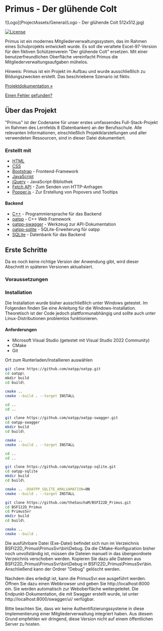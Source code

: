 # Primus - Der glühende Colt

![Logo](ProjectAssets/General/Logo - Der glühende Colt 512x512.jpg)

[![License](https://img.shields.io/badge/license-GPLv3-blue.svg)](https://github.com/theSaschaM/Primus/blob/main/LICENSE)

Primus ist ein modernes Mitgliederverwaltungssystem, das im Rahmen eines Schulprojekts entwickelt wurde. Es soll die veraltete Excel-97-Version für den fiktiven Schützenverein "Der glühende Colt" ersetzen. Mit einer benutzerfreundlichen Oberfläche vereinfacht Primus die Mitgliederverwaltungsaufgaben mühelos.

Hinweis: Primus ist ein Projekt im Aufbau und wurde ausschließlich zu Bildungszwecken erstellt. Das beschriebene Szenario ist fiktiv.

[Projektdokumentation »](https://thesascham.github.io/BSFI22D_Primus/index.html)

[Einen Fehler gefunden?](https://github.com/theSaschaM/BSFI22D_Primus/issues)

## Über das Projekt

"Primus" ist der Codename für unser erstes umfassendes Full-Stack-Projekt im Rahmen des Lernfelds 8 (Datenbanken) an der Berufsschule. Alle relevanten Informationen, einschließlich Projektklarstellungen und aller verwendeten Ressourcen, sind in dieser Datei dokumentiert.

### Erstellt mit

- [HTML](https://developer.mozilla.org/de/docs/Web/HTML)
- [CSS](https://developer.mozilla.org/de/docs/Web/CSS)
- [Bootstrap](https://getbootstrap.com/) - Frontend-Framework
- [JavaScript](https://developer.mozilla.org/de/docs/Web/JavaScript)
- [jQuery](https://jquery.com/) - JavaScript-Bibliothek
- [Fetch API](https://developer.mozilla.org/de/docs/Web/API/Fetch_API) - Zum Senden von HTTP-Anfragen
- [Popper.js](https://popper.js.org/) - Zur Erstellung von Popovers und Tooltips

#### Backend

- [C++](https://www.cplusplus.com/) - Programmiersprache für das Backend
- [oatpp](https://oatpp.io/) - C++ Web Framework
- [oatpp-swagger](https://github.com/oatpp/oatpp-swagger) - Werkzeug zur API-Dokumentation
- [oatpp-sqlite](https://github.com/oatpp/oatpp-sqlite) - SQLite-Erweiterung für oatpp
- [SQLite](https://www.sqlite.org/) - Datenbank für das Backend

## Erste Schritte

Da es noch keine richtige Version der Anwendung gibt, wird dieser Abschnitt in späteren Versionen aktualisiert.

### Voraussetzungen

### Installation

Die Installation wurde bisher ausschließlich unter Windows getestet. Im Folgenden finden Sie eine Anleitung für die Windows-Installation. Theoretisch ist der Code jedoch plattformunabhängig und sollte auch unter Linux-Distributionen problemlos funktionieren.

#### Anforderungen
- Microsoft Visual Studio (getestet mit Visual Studio 2022 Community)
- CMake
- Git

Ort zum Runterladen/Installieren auswählen

```bash
git clone https://github.com/oatpp/oatpp.git
cd oatpp\
mkdir build
cd build\

cmake ..
cmake --build . --target INSTALL

cd ..
cd ..

git clone https://github.com/oatpp/oatpp-swagger.git
cd oatpp-swagger
mkdir build
cd build\

cmake ..
cmake --build . --target INSTALL

cd ..
cd ..

git clone https://github.com/oatpp/oatpp-sqlite.git
cd oatpp-sqlite
mkdir build
cd build\

cmake .. -DOATPP_SQLITE_AMALGAMATION=ON
cmake --build . --target INSTALL

git clone https://github.com/theSaschaM/BSFI22D_Primus.git
cd BSFI22D_Primus
cd PrimusSvr
mkdir build
cd build\

cmake ..
cmake --build . 
```

Die ausführbare Datei (Exe-Datei) befindet sich nun im Verzeichnis BSFI22D_Primus\PrimusSvr\bin\Debug. Da die CMake-Konfiguration bisher noch unvollständig ist, müssen die Dateien manuell in das übergeordnete Verzeichnis verschoben werden. Kopieren Sie dazu alle Dateien aus BSFI22D_Primus\PrimusSvr\bin\Debug in BSFI22D_Primus\PrimusSvr\bin. Anschließend kann der Ordner "Debug" gelöscht werden.

Nachdem dies erledigt ist, kann die PrimusSvr.exe ausgeführt werden. Öffnen Sie dazu einen Webbrowser und geben Sie http://localhost:8000 ein. Sie werden automatisch zur Weboberfläche weitergeleitet. Die Endpunkt-Dokumentation, die mit Swagger erstellt wurde, ist unter http://localhost:8000/swagger/ui/ verfügbar.

Bitte beachten Sie, dass wir keine Authentifizierungssysteme in diese Implementierung einer Mitgliederverwaltung integriert haben. Aus diesem Grund empfehlen wir dringend, diese Version nicht auf einem öffentlichen Server zu hosten.

